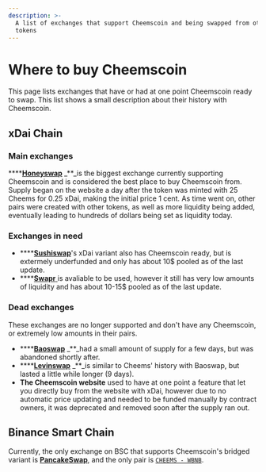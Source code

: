 ```yaml
---
description: >-
  A list of exchanges that support Cheemscoin and being swapped from other
  tokens
---
```


# Where to buy Cheemscoin

This page lists exchanges that have or had at one point Cheemscoin ready to swap. This list shows a small description about their history with Cheemscoin.

## xDai Chain

### Main exchanges

\*\*\*\*[**Honeyswap**](https://info.honeyswap.org/#/token/0xeaf7b3376173df8bc0c22ad6126943cc8353c1ee) _\*\*_is the biggest exchange currently supporting Cheemscoin and is considered the best place to buy Cheemscoin from. Supply began on the website a day after the token was minted with 25 Cheems for 0.25 xDai, making the initial price 1 cent. As time went on, other pairs were created with other tokens, as well as more liquidity being added, eventually leading to hundreds of dollars being set as liquidity today.

### Exchanges in need

* \*\*\*\*[**Sushiswap**](https://analytics-xdai.sushi.com/tokens/0xeaf7b3376173df8bc0c22ad6126943cc8353c1ee)'s xDai variant also has Cheemscoin ready, but is extermely underfunded and only has about 10$ pooled as of the last update.
* \*\*\*\*[**Swapr** ](https://dxstats.eth.link/#/token/0xeaf7b3376173df8bc0c22ad6126943cc8353c1ee)is avaliable to be used, however it still has very low amounts of liquidity and has about 10-15$ pooled as of the last update.

### Dead exchanges

These exchanges are no longer supported and don't have any Cheemscoin, or extremely low amounts in their pairs.

* \*\*\*\*[**Baoswap**](https://xdai.farm/#/swap) _\*\*_had a small amount of supply for a few days, but was abandoned shortly after.
* \*\*\*\*[**Levinswap**](https://info.levinswap.org/token/0xeaf7b3376173df8bc0c22ad6126943cc8353c1ee) _\*\*_is similar to Cheems' history with Baoswap, but lasted a little while longer \(9 days\).
* **The Cheemscoin website** used to have at one point a feature that let you directly buy from the website with xDai, however due to no automatic price updating and needed to be funded manually by contract owners, it was deprecated and removed soon after the supply ran out.

## Binance Smart Chain

Currently, the only exchange on BSC that supports Cheemscoin's bridged variant is [**PancakeSwap**](https://exchange.pancakeswap.finance/#/swap), and the only pair is [`CHEEMS - WBNB`](information/contracts/official-contract-addresses.md#binance-smart-chain).

